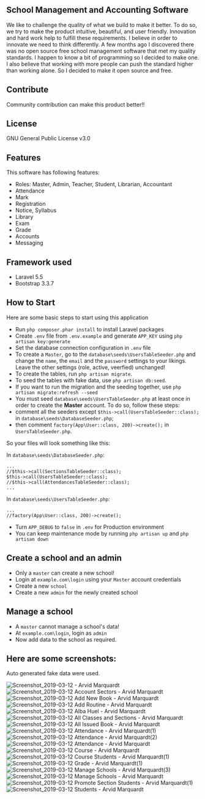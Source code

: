 ## School Management and Accounting Software

We like to challenge the quality of what we build to make it better. To do so, we try to make the product intuitive, beautiful, and user friendly. Innovation and hard work help to fulfill these requirements. I believe in order to innovate we need to think differently. A few months ago I discovered there was no open source free school management software that met my quality standards. I happen to know a bit of programming so I decided to make one. I also believe that working with more people can push the standard higher than working alone. So I decided to make it open source and free.

## Contribute

Community contribution can make this product better!!
 
## License

GNU General Public License v3.0

## Features

This software has following features:
- Roles: Master, Admin, Teacher, Student, Librarian, Accountant
- Attendance
- Mark
- Registration
- Notice, Syllabus
- Library
- Exam
- Grade
- Accounts
- Messaging

## Framework used

- Laravel 5.5
- Bootstrap 3.3.7

## How to Start
Here are some basic steps to start using this application

* Run `php composer.phar install` to install Laravel packages
* Create `.env` file from `.env.example` and generate `APP_KEY` using `php artisan key:generate`
* Set the database connection configuration in `.env` file
* To create a `Master`, go to the `database\seeds\UsersTableSeeder.php` and change the `name`, the `email` and the `password` settings to your likings. Leave the other settings (role, active, veerfied) unchanged!
* To create the tables, run `php artisan migrate`.
* To seed the tables with fake data, use `php artisan db:seed`.
* If you want to run the migration and the seeding together, use `php artisan migrate:refresh --seed`
* You must seed `database\seeds\UsersTableSeeder.php` at least once in order to create the **Master** account. To do so, follow these steps:
 * comment all the seeders except `$this->call(UsersTableSeeder::class);` in `database\seeds\DatabaseSeeder.php`;
 * then comment `factory(App\User::class, 200)->create();` in `UsersTableSeeder.php`.

  So your files will look something like this:

  In `database\seeds\DatabaseSeeder.php`:

    ...
    //$this->call(SectionsTableSeeder::class);
    $this->call(UsersTableSeeder::class);
    //$this->call(AttendancesTableSeeder::class);
    ...

  In `database\seeds\UsersTableSeeder.php`:

    ...
    //factory(App\User::class, 200)->create();

* Turn `APP_DEBUG` to `false` in `.env` for Production environment
* You can keep maintenance mode by running `php artisan up` and `php artisan down`

## Create a school and an admin

* Only a `master` can create a new school!
* Login at `example.com\login` using your `Master` account credentials
* Create a new `school`
* Create a new `admin` for the newly created school

## Manage a school

* A `master` cannot manage a school's data!
* At `example.com\login`, login as `admin`
* Now add data to the school as required.

## Here are some screenshots:

Auto generated fake data were used.

![Screenshot_2019-03-12 - Arvid Marquardt](https://user-images.githubusercontent.com/9896315/54187724-68008500-44d8-11e9-9ed1-880bcef0fa06.png)
![Screenshot_2019-03-12 Account Sectors - Arvid Marquardt](https://user-images.githubusercontent.com/9896315/54187725-68991b80-44d8-11e9-9121-bc113047e1d0.png)
![Screenshot_2019-03-12 Add New Book - Arvid Marquardt](https://user-images.githubusercontent.com/9896315/54187727-68991b80-44d8-11e9-972b-370a7b4a89b1.png)
![Screenshot_2019-03-12 Add Routine - Arvid Marquardt](https://user-images.githubusercontent.com/9896315/54187728-68991b80-44d8-11e9-9655-62b83fe9e4dc.png)
![Screenshot_2019-03-12 Alba Huel - Arvid Marquardt](https://user-images.githubusercontent.com/9896315/54187729-6931b200-44d8-11e9-936e-df49e1ca91e6.png)
![Screenshot_2019-03-12 All Classes and Sections - Arvid Marquardt](https://user-images.githubusercontent.com/9896315/54187730-6931b200-44d8-11e9-9b8a-f4fd1657ef7d.png)
![Screenshot_2019-03-12 All Issued Book - Arvid Marquardt](https://user-images.githubusercontent.com/9896315/54187731-69ca4880-44d8-11e9-98ec-b345a3de3691.png)
![Screenshot_2019-03-12 Attendance - Arvid Marquardt(1)](https://user-images.githubusercontent.com/9896315/54187732-69ca4880-44d8-11e9-904b-8b3a3c4cff64.png)
![Screenshot_2019-03-12 Attendance - Arvid Marquardt(2)](https://user-images.githubusercontent.com/9896315/54187733-6a62df00-44d8-11e9-8c25-4598df4d9346.png)
![Screenshot_2019-03-12 Attendance - Arvid Marquardt](https://user-images.githubusercontent.com/9896315/54187734-6a62df00-44d8-11e9-9242-78b6fb805eda.png)
![Screenshot_2019-03-12 Course - Arvid Marquardt](https://user-images.githubusercontent.com/9896315/54187735-6afb7580-44d8-11e9-99c0-6095b98f432e.png)
![Screenshot_2019-03-12 Course Students - Arvid Marquardt(1)](https://user-images.githubusercontent.com/9896315/54187737-6afb7580-44d8-11e9-9bc1-def5aee46e57.png)
![Screenshot_2019-03-12 Grade - Arvid Marquardt(1)](https://user-images.githubusercontent.com/9896315/54187738-6b940c00-44d8-11e9-9228-b6d044105650.png)
![Screenshot_2019-03-12 Manage Schools - Arvid Marquardt(3)](https://user-images.githubusercontent.com/9896315/54187739-6b940c00-44d8-11e9-83c0-fb06cbd3c316.png)
![Screenshot_2019-03-12 Manage Schools - Arvid Marquardt](https://user-images.githubusercontent.com/9896315/54187740-6c2ca280-44d8-11e9-93b1-a998ac1cd585.png)
![Screenshot_2019-03-12 Promote Section Students - Arvid Marquardt(1)](https://user-images.githubusercontent.com/9896315/54187741-6c2ca280-44d8-11e9-871a-51148b27c2b4.png)
![Screenshot_2019-03-12 Students - Arvid Marquardt](https://user-images.githubusercontent.com/9896315/54187744-6cc53900-44d8-11e9-9ad4-c1acc58fe6a2.png)
